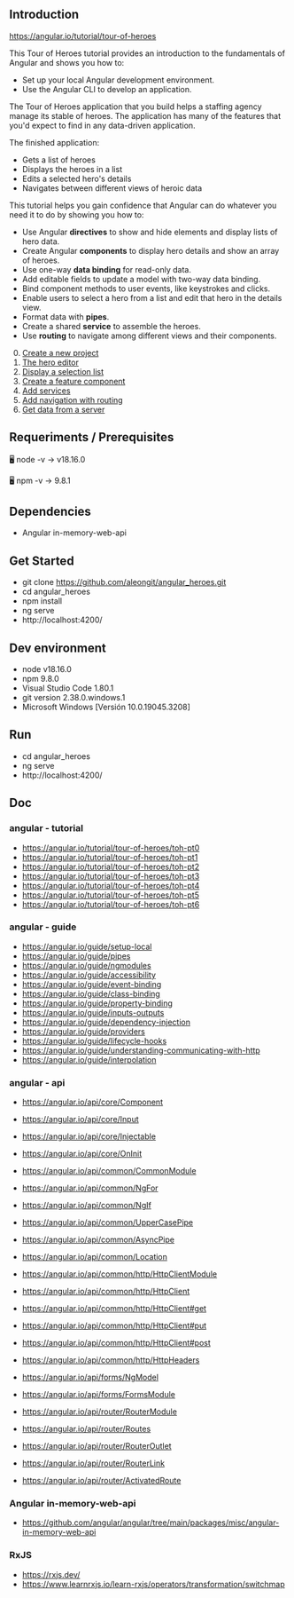 ## Introduction

https://angular.io/tutorial/tour-of-heroes

This Tour of Heroes tutorial provides an introduction to the fundamentals of Angular and shows you how to:
- Set up your local Angular development environment.
- Use the Angular CLI to develop an application.

The Tour of Heroes application that you build helps a staffing agency manage its stable of heroes. The application has many of the features that you'd expect to find in any data-driven application.

The finished application:
- Gets a list of heroes
- Displays the heroes in a list
- Edits a selected hero's details
- Navigates between different views of heroic data

This tutorial helps you gain confidence that Angular can do whatever you need it to do by showing you how to:

- Use Angular **directives** to show and hide elements and display lists of hero data.
- Create Angular **components** to display hero details and show an array of heroes.
- Use one-way **data binding** for read-only data.
- Add editable fields to update a model with two-way data binding.
- Bind component methods to user events, like keystrokes and clicks.
- Enable users to select a hero from a list and edit that hero in the details view.
- Format data with **pipes**.
- Create a shared **service** to assemble the heroes.
- Use **routing** to navigate among different views and their components.



0. [Create a new project](md/0.md)
1. [The hero editor](md/1.md)
2. [Display a selection list](md/2.md)
3. [Create a feature component](md/3.md)
4. [Add services](md/4.md)
5. [Add navigation with routing](md/5.md)
6. [Get data from a server](md/6.md)



## Requeriments / Prerequisites

🖥️ node -v
→ v18.16.0

🖥️ npm -v
→ 9.8.1


## Dependencies

- Angular in-memory-web-api



## Get Started

- git clone https://github.com/aleongit/angular_heroes.git
- cd angular_heroes
- npm install
- ng serve
- http://localhost:4200/



## Dev environment

- node v18.16.0
- npm 9.8.0
- Visual Studio Code 1.80.1
- git version 2.38.0.windows.1
- Microsoft Windows [Versión 10.0.19045.3208]




## Run

- cd angular_heroes
- ng serve
- http://localhost:4200/




## Doc

### angular - tutorial
- https://angular.io/tutorial/tour-of-heroes/toh-pt0
- https://angular.io/tutorial/tour-of-heroes/toh-pt1
- https://angular.io/tutorial/tour-of-heroes/toh-pt2
- https://angular.io/tutorial/tour-of-heroes/toh-pt3
- https://angular.io/tutorial/tour-of-heroes/toh-pt4
- https://angular.io/tutorial/tour-of-heroes/toh-pt5
- https://angular.io/tutorial/tour-of-heroes/toh-pt6



### angular - guide
- https://angular.io/guide/setup-local
- https://angular.io/guide/pipes
- https://angular.io/guide/ngmodules
- https://angular.io/guide/accessibility
- https://angular.io/guide/event-binding
- https://angular.io/guide/class-binding
- https://angular.io/guide/property-binding
- https://angular.io/guide/inputs-outputs
- https://angular.io/guide/dependency-injection
- https://angular.io/guide/providers
- https://angular.io/guide/lifecycle-hooks
- https://angular.io/guide/understanding-communicating-with-http
- https://angular.io/guide/interpolation


### angular - api
- https://angular.io/api/core/Component
- https://angular.io/api/core/Input
- https://angular.io/api/core/Injectable
- https://angular.io/api/core/OnInit

- https://angular.io/api/common/CommonModule
- https://angular.io/api/common/NgFor
- https://angular.io/api/common/NgIf
- https://angular.io/api/common/UpperCasePipe
- https://angular.io/api/common/AsyncPipe
- https://angular.io/api/common/Location
- https://angular.io/api/common/http/HttpClientModule
- https://angular.io/api/common/http/HttpClient
- https://angular.io/api/common/http/HttpClient#get
- https://angular.io/api/common/http/HttpClient#put
- https://angular.io/api/common/http/HttpClient#post
- https://angular.io/api/common/http/HttpHeaders


- https://angular.io/api/forms/NgModel
- https://angular.io/api/forms/FormsModule

- https://angular.io/api/router/RouterModule
- https://angular.io/api/router/Routes
- https://angular.io/api/router/RouterOutlet
- https://angular.io/api/router/RouterLink
- https://angular.io/api/router/ActivatedRoute


### Angular in-memory-web-api
- https://github.com/angular/angular/tree/main/packages/misc/angular-in-memory-web-api


### RxJS
- https://rxjs.dev/
- https://www.learnrxjs.io/learn-rxjs/operators/transformation/switchmap